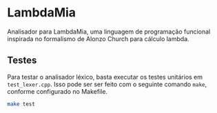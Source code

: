 # LambdaMia

Analisador para LambdaMia, uma linguagem de programação funcional inspirada no formalismo de Alonzo Church para cálculo lambda.

## Testes

Para testar o analisador léxico, basta executar os testes unitários em `test_lexer.cpp`. Isso pode ser ser feito com o seguinte comando `make`, conforme configurado no Makefile. 

```bash
make test
```

